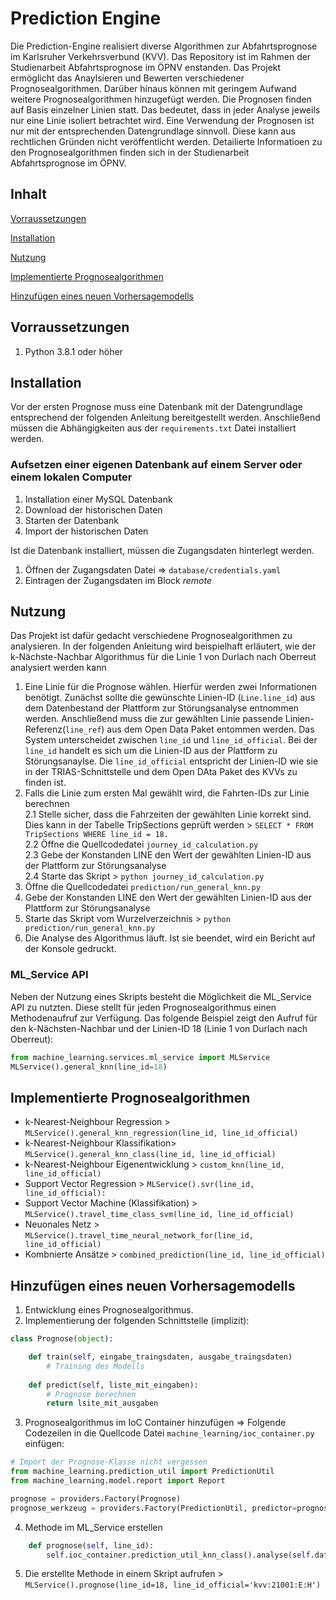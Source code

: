 # Prediction Engine

Die Prediction-Engine realisiert diverse Algorithmen zur Abfahrtsprognose im Karlsruher Verkehrsverbund (KVV). Das Repository ist im Rahmen der Studienarbeit Abfahrtsprognose im ÖPNV enstanden.
Das Projekt ermöglicht das Anaylsieren und Bewerten verschiedener Prognosealgorithmen. Darüber hinaus können mit geringem Aufwand weitere Prognosealgorithmen hinzugefügt werden.
Die Prognosen finden auf Basis einzelner Linien statt. Das bedeutet, dass in jeder Analyse jeweils nur eine Linie isoliert betrachtet wird.
Eine Verwendung der Prognosen ist nur mit der entsprechenden Datengrundlage sinnvoll. Diese kann aus rechtlichen Gründen nicht veröffentlicht werden.
Detailierte Informatioen zu den Prognosealgorithmen finden sich in der Studienarbeit Abfahrtsprognose im ÖPNV.

## Inhalt
[Vorraussetzungen](#vorraussetzungen)

[Installation](#installation)

[Nutzung](#nutzung)

[Implementierte Prognosealgorithmen](#implementierte-prognosealgorithmen)

[Hinzufügen eines neuen Vorhersagemodells](#hinzufügen-eines-neuen-vorhersagemodells)

## Vorraussetzungen
1. Python 3.8.1 oder höher

## Installation
Vor der ersten Prognose muss eine Datenbank mit der Datengrundlage entsprechend der folgenden Anleitung bereitgestellt werden. Anschließend müssen die Abhängigkeiten aus der `requirements.txt` Datei installiert werden.

### Aufsetzen einer eigenen Datenbank auf einem Server oder einem lokalen Computer
1. Installation einer MySQL Datenbank
2. Download der historischen Daten
3. Starten der Datenbank
3. Import der historischen Daten

Ist die Datenbank installiert, müssen die Zugangsdaten hinterlegt werden.
1. Öffnen der Zugangsdaten Datei => `database/credentials.yaml`
2. Eintragen der Zugangsdaten im Block *remote*

## Nutzung
Das Projekt ist dafür gedacht verschiedene Prognosealgorithmen zu analysieren. In der folgenden Anleitung wird beispielhaft erläutert, wie der k-Nächste-Nachbar Algorithmus für die Linie 1 von Durlach nach Oberreut analysiert werden kann

1. Eine Linie für die Prognose wählen. Hierfür werden zwei Informationen benötigt. Zunächst sollte die gewünschte Linien-ID (`Line.line_id`) aus dem Datenbestand der Plattform zur Störungsanalyse entnommen werden. Anschließend muss die zur gewählten Linie passende Linien-Referenz(`line_ref`) aus dem Open Data Paket entommen werden. Das System unterscheidet zwischen `line_id` und `line_id_official`. Bei der `line_id` handelt es sich um die Linien-ID aus der Plattform zu Störungsanaylse. Die `line_id_official` entspricht der Linien-ID wie sie in der TRIAS-Schnittstelle und dem Open DAta Paket des KVVs zu finden ist.
2. Falls die Linie zum ersten Mal gewählt wird, die Fahrten-IDs zur Linie berechnen   
2.1 Stelle sicher, dass die Fahrzeiten der gewählten Linie korrekt sind. Dies kann in der Tabelle TripSections geprüft werden > `SELECT * FROM TripSections WHERE line_id = 18.`   
2.2 Öffne die Quellcodedatei `journey_id_calculation.py`   
2.3 Gebe der Konstanden LINE den Wert der gewählten Linien-ID aus der Plattform zur Störungsanalyse   
2.4 Starte das Skript > `python journey_id_calculation.py`   
3. Öffne die Quellcodedatei `prediction/run_general_knn.py`   
4. Gebe der Konstanden LINE den Wert der gewählten Linien-ID aus der Plattform zur Störungsanalyse   
5. Starte das Skript vom Wurzelverzeichnis > `python prediction/run_general_knn.py`   
6. Die Analyse des Algorithmus läuft. Ist sie beendet, wird ein Bericht auf der Konsole gedruckt.

### ML_Service API

Neben der Nutzung eines Skripts besteht die Möglichkeit die ML_Service API zu nutzten. Diese stellt für jeden Prognosealgorithmus einen Methodenaufruf zur Verfügung. Das folgende Beispiel zeigt den Aufruf für den k-Nächsten-Nachbar und der Linien-ID 18 (Linie 1 von Durlach nach Oberreut):

```python
from machine_learning.services.ml_service import MLService
MLService().general_knn(line_id=18)
```
## Implementierte Prognosealgorithmen

- k-Nearest-Neighbour Regression > `MLService().general_knn_regression(line_id, line_id_official)`
- k-Nearest-Neighbour Klassifikation> `MLService().general_knn_class(line_id, line_id_official)`
- k-Nearest-Neighbour Eigenentwicklung > `custom_knn(line_id, line_id_official)`
- Support Vector Regression > `MLService().svr(line_id, line_id_official):`
- Support Vector Machine (Klassifikation) > `MLService().travel_time_class_svm(line_id, line_id_official)`
- Neuonales Netz > `MLService().travel_time_neural_network_for(line_id, line_id_official)`
- Kombnierte Ansätze > `combined_prediction(line_id, line_id_official)`

## Hinzufügen eines neuen Vorhersagemodells

1. Entwicklung eines Prognosealgorithmus.
2. Implementierung der folgenden Schnittstelle (implizit):

```python
class Prognose(object):

    def train(self, eingabe_traingsdaten, ausgabe_traingsdaten)
        # Training des Modells
    
    def predict(self, liste_mit_eingaben):
        # Prognose berechnen
        return lsite_mit_ausgaben
```

3. Prognosealgorithmus im IoC Container hinzufügen => Folgende Codezeilen in die Quellcode Datei `machine_learning/ioc_container.py` einfügen:

```python
# Import der Prognose-Klasse nicht vergessen
from machine_learning.prediction_util import PredictionUtil
from machine_learning.model.report import Report

prognose = providers.Factory(Prognose)
prognose_werkzeug = providers.Factory(PredictionUtil, predictor=prognose, report=Report)
```

4. Methode im ML_Service erstellen
```python
    def prognose(self, line_id):
        self.ioc_container.prediction_util_knn_class().analyse(self.data_loader_travel_time, line_id, line_id_official)
```

5. Die erstellte Methode in einem Skript aufrufen > `MLService().prognose(line_id=18, line_id_official='kvv:21001:E:H')`
